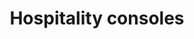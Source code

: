 ---
title: Hospitality consoles
redirect_to:
  - https://www.ibm.com/support/knowledgecenter/SS7P7S_spaces/watson-assistant-solutions/flavours/hospitality_components.html
---